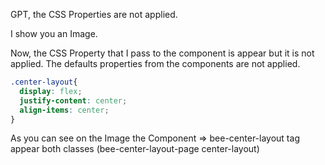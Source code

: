 GPT, the CSS Properties are not applied.

I show you an Image.

Now, the CSS Property that I pass to the component is appear but it is not applied. The defaults properties from the components are not applied.

```CSS
.center-layout{
  display: flex;
  justify-content: center;
  align-items: center;
}
```

As you can see on the Image the Component => bee-center-layout tag appear both classes (bee-center-layout-page center-layout)

